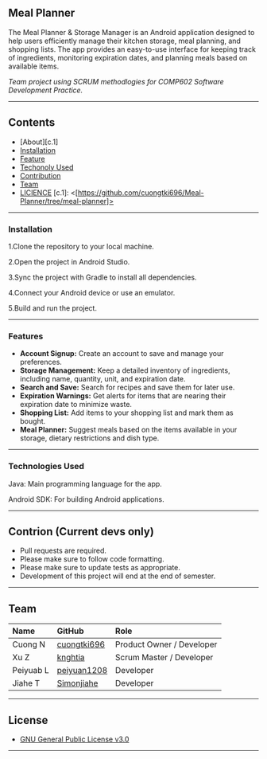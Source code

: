 ## Meal Planner
The Meal Planner & Storage Manager is an Android application designed to help users efficiently manage their kitchen storage, meal planning, and shopping lists. 
The app provides an easy-to-use interface for keeping track of ingredients, monitoring expiration dates, and planning meals based on available items.

_Team project using SCRUM methodlogies for COMP602 Software Development Practice._


--------------------------------------------------

## Contents
- [About][c.1]
- [Installation][c.2]
- [Feature][c.3]
- [Techonoly Used][c.4]
- [Contribution][c.5]
- [Team][c.6]
- [LICIENCE][c.7]
[c.1]: <[https://github.com/cuongtki696/Meal-Planner/tree/meal-planner]>

[c.2]: <[https://github.com/cuongtki696/Meal-Planner/tree/meal-planner?tab=readme-ov-file#installation]>
[c.3]: <[https://github.com/cuongtki696/Meal-Planner/tree/meal-planner?tab=readme-ov-file#features]>
[c.4]: <[https://github.com/cuongtki696/Meal-Planner/tree/meal-planner?tab=readme-ov-file#technologies-used]>
[c.5]: <[https://github.com/cuongtki696/Meal-Planner/tree/meal-planner?tab=readme-ov-file#contributing-current-devs-only]>
[c.6]: <[https://github.com/cuongtki696/Meal-Planner/tree/meal-planner?tab=readme-ov-file#team]>
[c.7]: <[https://github.com/cuongtki696/Meal-Planner/tree/meal-planner?tab=readme-ov-file#license]>

--------------------------------------------------

### Installation

1.Clone the repository to your local machine.

2.Open the project in Android Studio.

3.Sync the project with Gradle to install all dependencies.

4.Connect your Android device or use an emulator.

5.Build and run the project.

-------------------------------------------------

### Features
- __Account Signup:__ Create an account to save and manage your preferences.
- __Storage Management:__ Keep a detailed inventory of ingredients, including name, quantity, unit, and expiration date.
- __Search and Save:__  Search for recipes and save them for later use.
- __Expiration Warnings:__ Get alerts for items that are nearing their expiration date to minimize waste.
- __Shopping List:__ Add items to your shopping list and mark them as bought.
- __Meal Planner:__ Suggest meals based on the items available in your storage, dietary restrictions and dish type.

--------------------------------------------------
### Technologies Used

Java: Main programming language for the app.

Android SDK: For building Android applications.

---------------------------------------------------

## Contrion (Current devs only)
- Pull requests are required.
- Please make sure to follow code formatting.
- Please make sure to update tests as appropriate.
- Development of this project will end at the end of semester.


--------------------------------------------------

## Team

| Name      | GitHub              | Role                      |
|:----------|:--------------------|:--------------------------|
| Cuong N   | [cuongtki696][1.1]  | Product Owner / Developer               |
| Xu Z      | [knghtia][1.2]      | Scrum Master / Developer  |
| Peiyuab L | [peiyuan1208][1.3]  | Developer                 |
| Jiahe T   | [Simonjiahe][1.4]  | Developer                 |


[1.1]: <https://github.com/cuongtki696/>
[1.2]: <https://github.com/knghtia>
[1.3]: <https://github.com/peiyuan1208>
[1.4]: <https://github.com/Simonjiahe>


--------------------------------------------------

## License
- [GNU General Public License v3.0](https://github.com/cuongtki696/Meal-Planner/blob/patch-2/LICIENSE)

--------------------------------------------------
